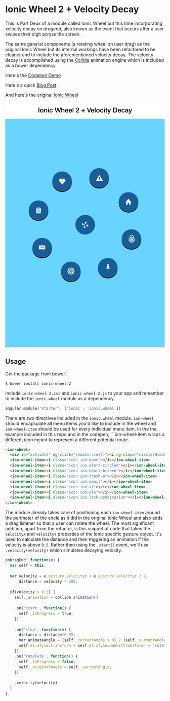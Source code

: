 Ionic Wheel 2 + Velocity Decay
===================

This is Part Deux of a module called Ionic Wheel but this time incorporating velocity decay on *dragend*,
also known as the event that occurs after a user swipes their digit across the screen.

The same general components (a rotating wheel on user drag) as the original Ionic Wheel but its internal workings
have been refactored to be cleaner and to include the aforementioned velocity decay. The velocity decay
is accomplished using the [Collide](https://github.com/driftyco/collide) animation engine which is included
as a bower dependency.

Here's the [Codepen Demo](http://codepen.io/loringdodge/pen/vLXmKW)

Here's a quick [Blog Post]()

And here's the original [Ionic Wheel](https://github.com/loringdodge/ionic-wheel)

![Screenshot](screenshots/iphone.png)

## Usage

Get the package from bower.

```
$ bower install ionic-wheel-2
```

Include ```ionic-wheel-2.css``` and ```ionic-wheel-2.js``` to your app and remember to include the ```ionic.wheel``` module as a dependency.

```js
angular.module('starter', ['ionic', 'ionic.wheel'])
```

There are two directives included in the ```ionic.wheel``` module. ```ion-wheel``` should encapsulate all menu items you'd like to include in the wheel
and ```ion-wheel-item``` should be used for every individual menu item. In the the example included in this repo
and in the codepen, ```ion-wheel-item wraps a different icon meant to represent a different potential route.

```html
<ion-wheel>
  <div id="activate" ng-click="showCircles()"><i ng-class="circlesHidden ? 'ion-arrow-expand' : 'ion-arrow-shrink'"></i></div>
  <ion-wheel-item><i class="icon ion-home"></i></ion-wheel-item>
  <ion-wheel-item><i class="icon ion-alert-circled"></i></ion-wheel-item>
  <ion-wheel-item><i class="icon ion-heart-broken"></i></ion-wheel-item>
  <ion-wheel-item><i class="icon ion-trash-a"></i></ion-wheel-item>
  <ion-wheel-item><i class="icon ion-email"></i></ion-wheel-item>
  <ion-wheel-item><i class="icon ion-at"></i></ion-wheel-item>
  <ion-wheel-item><i class="icon ion-pin"></i></ion-wheel-item>
  <ion-wheel-item><i class="icon ion-lock-combination"></i></ion-wheel-item>
</ion-wheel>
```

The module already takes care of positioning each ```ion-wheel-item``` around the perimeter of the circle as it did in the original Ionic Wheel
and also adds a drag listener so that a user can rotate the wheel. The most significant addition, apart from the refactor, is this snippet of code
that takes the ```velocityX``` and ```velocityY``` properties of the Ionic specific gesture object. It's used to calculate the distance and then triggering
an animation if the velocity is above ```0.5```. Rather then using the ```.start()``` event, we'll use ```.velocity(velocity)``` which simulates decaying velocity.


```js
onDragEnd: function(e) {
  var self = this;

  var velocity = e.gesture.velocityX + e.gesture.velocityY / 2,
      distance = velocity * 200;

  if(velocity > 0.5) {
    self._animation = collide.animation()

    .on('start', function() {
      self._inProgress = true;
    })

    .on('step', function(v) {
      distance = distance*0.95;
      var animateAngle = (self._currentAngle > 0) ? (self._currentAngle + (-distance)) : (self._currentAngle + (distance));
      self.el.style.transform = self.el.style.webkitTransform  = 'rotate(' + animateAngle + 'deg)';
    })
    .on('complete', function() {
      self._inProgress = false;
      self._originalAngle = self._currentAngle;
    })

    .velocity(velocity)
  }
},
```